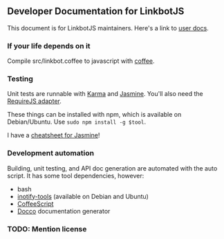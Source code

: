 ## Developer Documentation for LinkbotJS

This document is for LinkbotJS maintainers. Here's a link to [user docs](http://baroborobotics.github.io/LinkbotJS/).

### If your life depends on it

Compile src/linkbot.coffee to javascript with
[coffee](http://coffeescript.org/).

### Testing

Unit tests are runnable with
[Karma](http://karma-runner.github.io/0.10/index.html) and
[Jasmine](http://jasmine.github.io/). You'll also need the [RequireJS
adapter](https://npmjs.org/package/karma-requirejs).

These things can be installed with npm, which is available on
Debian/Ubuntu. Use `sudo npm install -g $tool`.

I have a [cheatsheet for
Jasmine](https://workflowy.com/shared/d23cf9f1-acb7-4596-6b17-e022b8c0f393/)!

### Development automation

Building, unit testing, and API doc generation are automated with the auto
script. It has some tool dependencies, however:

* bash
* [inotify-tools](http://inotify-tools.sourceforge.net/) (available on Debian and Ubuntu)
* [CoffeeScript](http://coffeescript.org/)
* [Docco](http://jashkenas.github.io/docco/) documentation generator

### TODO: Mention license
